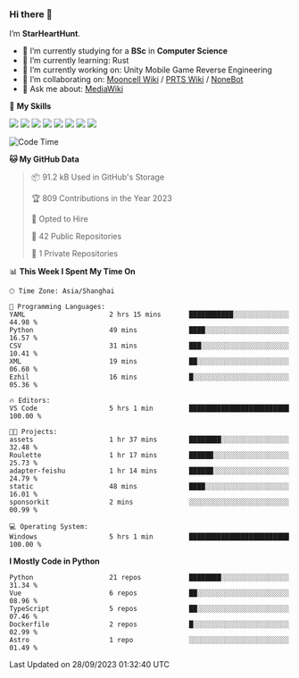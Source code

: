 ### Hi there 👋

I’m **StarHeartHunt**.

- 🏫 I’m currently studying for a **BSc** in **Computer Science**
- 🌱 I’m currently learning: Rust
- 🔭 I’m currently working on: Unity Mobile Game Reverse Engineering
- 👯 I’m collaborating on: [Mooncell Wiki](https://fgo.wiki/) / [PRTS Wiki](http://prts.wiki/) / [NoneBot](https://github.com/nonebot)
- 💬 Ask me about: [MediaWiki](https://www.mediawiki.org)

🌟 **My Skills**

![](https://img.shields.io/badge/-Python-3e74a2?style=flat-square&logo=Python&logoColor=fff)
![](https://img.shields.io/badge/-Node.js-339933?style=flat-square&logo=node.js&logoColor=fff)
![](https://img.shields.io/badge/-Vue-4fc08d?style=flat-square&logo=vue.js&logoColor=fff)
![](https://img.shields.io/badge/-React-2d98ce?style=flat-square&logo=React&logoColor=fff)
![](https://img.shields.io/badge/-TypeScript-3178C6?style=flat-square&logo=TypeScript&logoColor=fff)
![](https://img.shields.io/badge/-Docker-2496ED?style=flat-square&logo=Docker&logoColor=fff)
![](https://img.shields.io/badge/-Linux-000000?style=flat-square&logo=Linux&logoColor=fff)
![](https://img.shields.io/badge/-Dotnet-512bd4?style=flat-square&logo=.net&logoColor=fff)

<!--START_SECTION:waka-->
![Code Time](http://img.shields.io/badge/Code%20Time-655%20hrs%2051%20mins-blue)

**🐱 My GitHub Data** 

> 📦 91.2 kB Used in GitHub's Storage 
 > 
> 🏆 809 Contributions in the Year 2023
 > 
> 💼 Opted to Hire
 > 
> 📜 42 Public Repositories 
 > 
> 🔑 1 Private Repositories 
 > 
📊 **This Week I Spent My Time On** 

```text
🕑︎ Time Zone: Asia/Shanghai

💬 Programming Languages: 
YAML                     2 hrs 15 mins       ███████████░░░░░░░░░░░░░░   44.98 % 
Python                   49 mins             ████░░░░░░░░░░░░░░░░░░░░░   16.57 % 
CSV                      31 mins             ███░░░░░░░░░░░░░░░░░░░░░░   10.41 % 
XML                      19 mins             ██░░░░░░░░░░░░░░░░░░░░░░░   06.60 % 
Ezhil                    16 mins             █░░░░░░░░░░░░░░░░░░░░░░░░   05.36 % 

🔥 Editors: 
VS Code                  5 hrs 1 min         █████████████████████████   100.00 % 

🐱‍💻 Projects: 
assets                   1 hr 37 mins        ████████░░░░░░░░░░░░░░░░░   32.48 % 
Roulette                 1 hr 17 mins        ██████░░░░░░░░░░░░░░░░░░░   25.73 % 
adapter-feishu           1 hr 14 mins        ██████░░░░░░░░░░░░░░░░░░░   24.79 % 
static                   48 mins             ████░░░░░░░░░░░░░░░░░░░░░   16.01 % 
sponsorkit               2 mins              ░░░░░░░░░░░░░░░░░░░░░░░░░   00.99 % 

💻 Operating System: 
Windows                  5 hrs 1 min         █████████████████████████   100.00 % 
```

**I Mostly Code in Python** 

```text
Python                   21 repos            ████████░░░░░░░░░░░░░░░░░   31.34 % 
Vue                      6 repos             ██░░░░░░░░░░░░░░░░░░░░░░░   08.96 % 
TypeScript               5 repos             ██░░░░░░░░░░░░░░░░░░░░░░░   07.46 % 
Dockerfile               2 repos             █░░░░░░░░░░░░░░░░░░░░░░░░   02.99 % 
Astro                    1 repo              ░░░░░░░░░░░░░░░░░░░░░░░░░   01.49 % 
```




 Last Updated on 28/09/2023 01:32:40 UTC
<!--END_SECTION:waka-->
